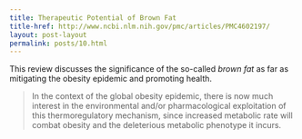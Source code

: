 ```yaml
---
title: Therapeutic Potential of Brown Fat
title-href: http://www.ncbi.nlm.nih.gov/pmc/articles/PMC4602197/
layout: post-layout
permalink: posts/10.html
---
```


This review discusses the significance of the so-called _brown fat_ as far as mitigating the obesity epidemic and promoting health.

> In the context of the global obesity epidemic, there is now much interest in the environmental and/or pharmacological exploitation of this thermoregulatory mechanism, since increased metabolic rate will combat obesity and the deleterious metabolic phenotype it incurs.